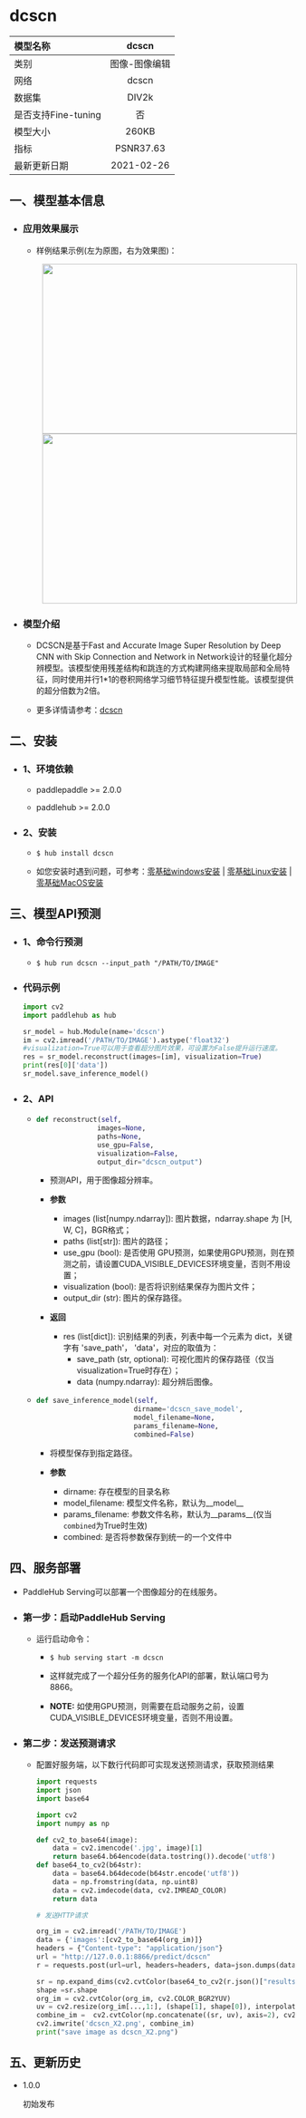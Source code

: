 # dcscn


|模型名称|dcscn|
| :--- | :---: | 
|类别|图像-图像编辑|
|网络|dcscn|
|数据集|DIV2k|
|是否支持Fine-tuning|否|
|模型大小|260KB|
|指标|PSNR37.63|
|最新更新日期|2021-02-26|


## 一、模型基本信息

- ### 应用效果展示
  
  - 样例结果示例(左为原图，右为效果图)：
    <p align="center">
    <img src="https://user-images.githubusercontent.com/35907364/133558583-0b7049db-ed1f-4a16-8676-f2141fcb3dee.png" width = "450" height = "300" hspace='10'/> <img src="https://user-images.githubusercontent.com/35907364/130899031-a6f8c58a-5cb7-4105-b990-8cca5ae15368.png" width = "450" height = "300" hspace='10'/>
    </p>


- ### 模型介绍

  - DCSCN是基于Fast and Accurate Image Super Resolution by Deep CNN with Skip Connection and Network in Network设计的轻量化超分辨模型。该模型使用残差结构和跳连的方式构建网络来提取局部和全局特征，同时使用并行1*1的卷积网络学习细节特征提升模型性能。该模型提供的超分倍数为2倍。

  - 更多详情请参考：[dcscn](https://github.com/jiny2001/dcscn-super-resolution)

## 二、安装

- ### 1、环境依赖

  - paddlepaddle >= 2.0.0

  - paddlehub >= 2.0.0


- ### 2、安装
    - ```shell
      $ hub install dcscn
      ```

    - 如您安装时遇到问题，可参考：[零基础windows安装](../../../../docs/docs_ch/get_start/windows_quickstart.md)
    | [零基础Linux安装](../../../../docs/docs_ch/get_start/linux_quickstart.md) | [零基础MacOS安装](../../../../docs/docs_ch/get_start/mac_quickstart.md)

## 三、模型API预测
- ### 1、命令行预测

  - ```
    $ hub run dcscn --input_path "/PATH/TO/IMAGE"
    ```
- ### 代码示例

  ```python
  import cv2
  import paddlehub as hub

  sr_model = hub.Module(name='dcscn')
  im = cv2.imread('/PATH/TO/IMAGE').astype('float32')
  #visualization=True可以用于查看超分图片效果，可设置为False提升运行速度。
  res = sr_model.reconstruct(images=[im], visualization=True)
  print(res[0]['data'])
  sr_model.save_inference_model()
  ```

- ### 2、API

  - ```python
    def reconstruct(self,
                   images=None,
                   paths=None,
                   use_gpu=False,
                   visualization=False,
                   output_dir="dcscn_output")
    ```

    - 预测API，用于图像超分辨率。

    - **参数**

      * images (list\[numpy.ndarray\]): 图片数据，ndarray.shape 为 \[H, W, C\]，BGR格式；
      * paths (list\[str\]): 图片的路径；
      * use\_gpu (bool): 是否使用 GPU预测，如果使用GPU预测，则在预测之前，请设置CUDA_VISIBLE_DEVICES环境变量，否则不用设置；
      * visualization (bool): 是否将识别结果保存为图片文件；
      * output\_dir (str): 图片的保存路径。

    - **返回**

      * res (list\[dict\]): 识别结果的列表，列表中每一个元素为 dict，关键字有 'save\_path'， 'data'，对应的取值为：
        * save\_path (str, optional): 可视化图片的保存路径（仅当visualization=True时存在）；
        * data (numpy.ndarray): 超分辨后图像。

  - ```python
    def save_inference_model(self,
                            dirname='dcscn_save_model',
                            model_filename=None,
                            params_filename=None,
                            combined=False)
    ```

    - 将模型保存到指定路径。

    - **参数**

      * dirname: 存在模型的目录名称
      * model\_filename: 模型文件名称，默认为\_\_model\_\_
      * params\_filename: 参数文件名称，默认为\_\_params\_\_(仅当`combined`为True时生效)
      * combined: 是否将参数保存到统一的一个文件中



## 四、服务部署

- PaddleHub Serving可以部署一个图像超分的在线服务。

- ### 第一步：启动PaddleHub Serving

    - 运行启动命令：

      - ```shell
        $ hub serving start -m dcscn
        ```

      - 这样就完成了一个超分任务的服务化API的部署，默认端口号为8866。

      - **NOTE:** 如使用GPU预测，则需要在启动服务之前，设置CUDA_VISIBLE_DEVICES环境变量，否则不用设置。

 - ### 第二步：发送预测请求

    - 配置好服务端，以下数行代码即可实现发送预测请求，获取预测结果
        ```python
        import requests
        import json
        import base64

        import cv2
        import numpy as np

        def cv2_to_base64(image):
            data = cv2.imencode('.jpg', image)[1]
            return base64.b64encode(data.tostring()).decode('utf8')
        def base64_to_cv2(b64str):
            data = base64.b64decode(b64str.encode('utf8'))
            data = np.fromstring(data, np.uint8)
            data = cv2.imdecode(data, cv2.IMREAD_COLOR)
            return data

        # 发送HTTP请求

        org_im = cv2.imread('/PATH/TO/IMAGE')
        data = {'images':[cv2_to_base64(org_im)]}
        headers = {"Content-type": "application/json"}
        url = "http://127.0.0.1:8866/predict/dcscn"
        r = requests.post(url=url, headers=headers, data=json.dumps(data))

        sr = np.expand_dims(cv2.cvtColor(base64_to_cv2(r.json()["results"][0]['data']), cv2.COLOR_BGR2GRAY), axis=2)
        shape =sr.shape
        org_im = cv2.cvtColor(org_im, cv2.COLOR_BGR2YUV)
        uv = cv2.resize(org_im[...,1:], (shape[1], shape[0]), interpolation=cv2.INTER_CUBIC)
        combine_im =  cv2.cvtColor(np.concatenate((sr, uv), axis=2), cv2.COLOR_YUV2BGR)
        cv2.imwrite('dcscn_X2.png', combine_im)
        print("save image as dcscn_X2.png")
        ```


## 五、更新历史


* 1.0.0

  初始发布
